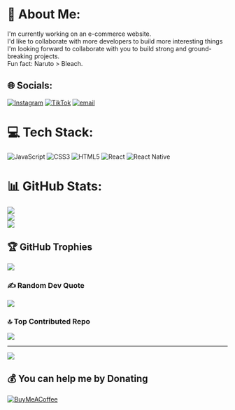 # 💫 About Me:
I'm currently working on an e-commerce website.<br>I'd like to collaborate with more developers to build more interesting things<br>I'm looking forward to collaborate with you to build strong and ground-breaking projects.<br>Fun fact: Naruto > Bleach.


## 🌐 Socials:
[![Instagram](https://img.shields.io/badge/Instagram-%23E4405F.svg?logo=Instagram&logoColor=white)](https://instagram.com/bright_af_01) [![TikTok](https://img.shields.io/badge/TikTok-%23000000.svg?logo=TikTok&logoColor=white)](https://tiktok.com/@bright.frimpong16) [![email](https://img.shields.io/badge/Email-D14836?logo=gmail&logoColor=white)](mailto:Owurakufrimpong772@gmail.com) 

# 💻 Tech Stack:
![JavaScript](https://img.shields.io/badge/javascript-%23323330.svg?style=for-the-badge&logo=javascript&logoColor=%23F7DF1E) ![CSS3](https://img.shields.io/badge/css3-%231572B6.svg?style=for-the-badge&logo=css3&logoColor=white) ![HTML5](https://img.shields.io/badge/html5-%23E34F26.svg?style=for-the-badge&logo=html5&logoColor=white) ![React](https://img.shields.io/badge/react-%2320232a.svg?style=for-the-badge&logo=react&logoColor=%2361DAFB) ![React Native](https://img.shields.io/badge/react_native-%2320232a.svg?style=for-the-badge&logo=react&logoColor=%2361DAFB)
# 📊 GitHub Stats:
![](https://github-readme-stats.vercel.app/api?username=Bright708&theme=dark&hide_border=false&include_all_commits=false&count_private=false)<br/>
![](https://nirzak-streak-stats.vercel.app/?user=Bright708&theme=dark&hide_border=false)<br/>
![](https://github-readme-stats.vercel.app/api/top-langs/?username=Bright708&theme=dark&hide_border=false&include_all_commits=false&count_private=false&layout=compact)

## 🏆 GitHub Trophies
![](https://github-profile-trophy.vercel.app/?username=Bright708&theme=radical&no-frame=false&no-bg=true&margin-w=4)

### ✍️ Random Dev Quote
![](https://quotes-github-readme.vercel.app/api?type=horizontal&theme=radical)

### 🔝 Top Contributed Repo
![](https://github-contributor-stats.vercel.app/api?username=Bright708&limit=5&theme=dark&combine_all_yearly_contributions=true)

---
[![](https://visitcount.itsvg.in/api?id=Bright708&icon=0&color=2)](https://visitcount.itsvg.in)

  ## 💰 You can help me by Donating
  [![BuyMeACoffee](https://img.shields.io/badge/Buy%20Me%20a%20Coffee-ffdd00?style=for-the-badge&logo=buy-me-a-coffee&logoColor=black)](https://buymeacoffee.com/http://buymeacoffee.com/owurakufriz) 

  
<!-- Proudly created with GPRM ( https://gprm.itsvg.in ) -->
